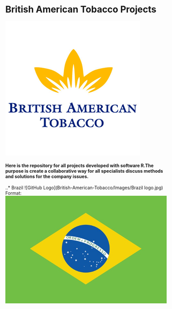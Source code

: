 # British American Tobacco Projects

![alt text](https://github.com/Saraiva77/British-American-Tobacco/blob/master/Images/BAT_Loggo.png)


#### Here is the repository for all projects developed with software R.The purpose is create a collaborative way for all specialists discuss methods and solutions for the company issues.

..* Brazil
![GitHub Logo](British-American-Tobacco/Images/Brazil logo.jpg)
Format: ![Alt Text](https://github.com/Saraiva77/British-American-Tobacco/blob/master/Images/Brazil%20logo.jpg)

